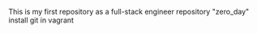 This is my first repository as a full-stack engineer 
repository "zero_day"
install git in vagrant 

